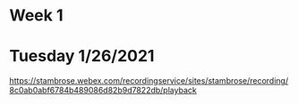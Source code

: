 # Week 1
# Tuesday 1/26/2021
https://stambrose.webex.com/recordingservice/sites/stambrose/recording/8c0ab0abf6784b489086d82b9d7822db/playback
